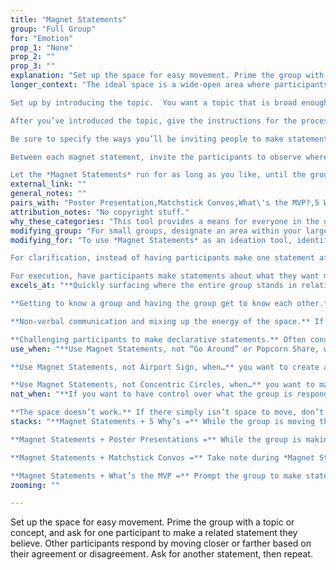 ```yaml
---
title: "Magnet Statements"
group: "Full Group"
for: "Emotion"
prop_1: "None"
prop_2: ""
prop_3: ""
explanation: "Set up the space for easy movement. Prime the group with a topic or concept, and ask for one participant to make a related statement they believe. Other participants respond by moving closer or farther based on their agreement or disagreement. Ask for another statement, then repeat."
longer_context: "The ideal space is a wide-open area where participants can easily move past one another, be at varying distances, and reposition themselves without navigating around obstacles. If you need to move chairs, tables, or other furniture in the room, be sure to do this before giving instructions or you will likely have to repeat yourself.

Set up by introducing the topic.  You want a topic that is broad enough to allow for a lot of differences of interpretation and opinion, but narrow enough that it will spark strong reactions in your participants.

After you’ve introduced the topic, give the instructions for the process: “We are going to be inviting you to make ‘magnet’ statements, one at a time, in response to this topic. After someone makes a statement that is true for them, we ask that you position yourself within the space as a response to how much you find yourself aligning with the statement. If you absolutely agree, move right next to them. The more you disagree, the further you should move away. We’ll then ask someone who isn’t in agreement to revise the statement such that it’s true for them. We’ll repeat this process several times, responding with our movement to different statements from new voices.”

Be sure to specify the ways you’ll be inviting people to make statements (e.g., “I’ll pick people to respond,” “Raise your hand if you want to make a statement”), and know that you can change up how you allow participants to respond throughout the process. In general, it’s good to hear from people who are on their own in the room, because their response will often shake up the arrangement of the room.

Between each magnet statement, invite the participants to observe where they are and where the group is as a whole before the next person makes a statement.

Let the *Magnet Statements* run for as long as you like, until the group runs out of statements to make, or until you feel the energy waning."
external_link: ""
general_notes: ""
pairs_with: "Poster Presentation,Matchstick Convos,What\'s the MVP?,5 Why\'s "
attribution_notes: "No copyright stuff."
why_these_categories: "This tool provides a means for everyone in the group to participate and express their thoughts and opinions without actually needing to verbally respond. The bigger the group the better, because you’ll have a wider range of statements shared, showcasing the variety of perspectives in the group through movement. At times, there will be several islands of belief, which can suddenly transform into one unified continent. This allows the entire group to get a sense of where the rest of the group is quickly on a wide range of ideas."
modifying_group: "For small groups, designate an area within your larger space for each group (e.g., divide the room into quadrants for four groups). Change the goals slightly: challenge participants within each small group to make statements in response to the prompt that results in everyone in their group standing near them. As long as there’s disagreement (distance between participants), they need to keep revising the statement until everyone can agree (or they give up, or run out of time). Once every small group is in agreement (or they run out of time), have them share the statement with the full group, and invite the other groups’ participants to respond with movement. Did you find a statement everyone in the room agrees with? You can repeat this several times, giving the groups short time limits (e.g., 3 minutes) for each prompt."
modifying_for: "To use *Magnet Statements* as an ideation tool, identify a topic for the group to start to make suggestions about. The first person starts by making a suggestion. Participants then spread out according to how far away their idea was from that first suggestion. If they had the exact same idea they should stand right next to the person, a slightly different idea they’d move a small distance away, and a completely different or opposing idea a large distance away. Have participants of varying distances share their ideas.

For clarification, instead of having participants make one statement after another provide time for participants to share their reasoning. Once participants move after a statement is made, provide an opportunity for a few participants to share why they moved where they did. After a few shares have been made. Invite another statement and repeat the process.

For execution, have participants make statements about what they want moving forward. Having participants respond to these statements by moving closer or further can operate as a barometer to get a sense of how much support a particular future step might receive."
excels_at: "**Quickly surfacing where the entire group stands in relation to a particular opinion (literally and metaphorically!).** Conversations can quickly introduce dozens of different opinions, and it’s difficult to know how much everyone agrees or disagrees with anything being said. But *Magnet Statements* force the group to weigh in on everything being said, giving you a good snapshot of everyone’s opinions.

**Getting to know a group and having the group get to know each other.** Additionally, because the participants are the ones making the statements, you can gain insight into the group both from the statements they make and their responses.

**Non-verbal communication and mixing up the energy of the space.** If you’ve been talking a lot, or sitting still, *Magnet Statements* is a great way to change the pace of your facilitation. Non-verbal communication is a fun break from talking, and physically moving around can awaken a dormant participant.

**Challenging participants to make declarative statements.** Often conversations stall out because people won’t state what they think or believe. This set up helps overcome that inertia by making bold declarations the only option for verbal participation."
use_when: "**Use Magnet Statements, not “Go Around” or Popcorn Share, when…** it’s more important for you to know where the entire group stands in relation to a few opinions than it is to hear individual opinions from everyone in the group.

**Use Magnet Statements, not Airport Sign, when…** you want to create an opportunity for movement and it’s helpful for your participants to respond to one another’s opinions.

**Use Magnet Statements, not Concentric Circles, when…** you want to make sure everyone is involved in one universal conversation, having the opportunity to react differently to the same opinions being shared."
not_when: "**If you want to have control over what the group is responding to.** This tool works best when you give control of the statements made over to the group. If there are particular statements you want them to respond to, or you need to control the content in general, *Spectrum Statements* or *Fill in the Gap* are better fits.

**The space doesn’t work.** If there simply isn’t space to move, don’t try to force it. Participants will not only be irritated by having to navigate furniture, but this annoyance can lead them to move less which will diminish the usefulness of the tool. Use *Finger Voting* (1 = completely disagree, 5 = completely agree) in response to participant-generated statements instead."
stacks: "**Magnet Statements + 5 Why’s =** While the group is moving through *Magnet Statements*, be on the lookout for a statement that seems to really activate the group. Perhaps people think longer about it, the group is more spread out, or people are more surprised to see other people’s reactions than with other statements. Use that statement to formulate an initial question for *5 Why’s*.

**Magnet Statements + Poster Presentations =** While the group is making statements, consider which statements could be expanded upon for further clarity and understanding. After *Magnet Statements* break the group into small groups based on their opinions about particular statements. Have each group create a poster to present to the full group that explains their position.

**Magnet Statements + Matchstick Convos =** Take note during *Magnet Statements* of contentious statements and statements that people have strong emotional reactions to. After *Magnet Statements* comes to a close, transition the group into *Matchstick Convos* to further discuss these particular statements to gain further insight and understanding.

**Magnet Statements + What’s the MVP =** Prompt the group to make statements that they believe should be included in the initial MVP. Anytime someone makes a statement where all participants agree (i.e., there is only one big glob of people), capture it on a sticky note and post it in on a surface designated for “MVP.” Statements with close to the entire group can also be captured on stickies as MVP candidates for further investigation."
zooming: ""

---
```


Set up the space for easy movement. Prime the group with a topic or concept, and ask for one participant to make a related statement they believe. Other participants respond by moving closer or farther based on their agreement or disagreement. Ask for another statement, then repeat.
